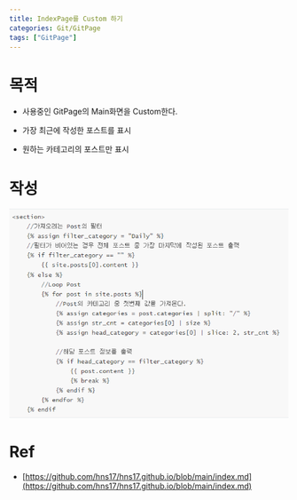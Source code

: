 ```yaml
---
title: IndexPage를 Custom 하기
categories: Git/GitPage
tags: ["GitPage"]
---
```






# 목적

- 사용중인 GitPage의 Main화면을 Custom한다.

- 가장 최근에 작성한 포스트를 표시

- 원하는 카테고리의 포스트만 표시



# 작성

![image-20220804184842604](https://raw.githubusercontent.com/hns17/ImageContainer/main/img/image-20220804184842604.png)

# Ref

- [https://github.com/hns17/hns17.github.io/blob/main/index.md](https://github.com/hns17/hns17.github.io/blob/main/index.md)